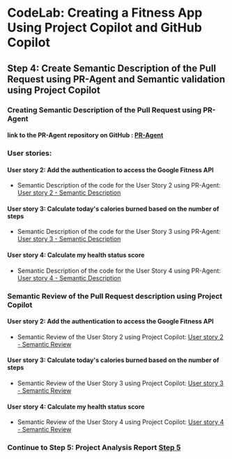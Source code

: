 # CodeLab: Creating a Fitness App Using Project Copilot and GitHub Copilot
## Step 4: Create Semantic Description of the Pull Request using PR-Agent and Semantic validation using Project Copilot

### Creating Semantic Description of the Pull Request using PR-Agent

#### link to the PR-Agent repository on GitHub : [PR-Agent](https://github.com/Codium-ai/pr-agent/)

### User stories:

#### User story 2: Add the authentication to access the Google Fitness API
- Semantic Description of the code for the User Story 2 using PR-Agent: [User story 2 - Semantic Description](/step4-project-copilot-revision/pr-agent/user-story-fit-4.md)

#### User story 3: Calculate today's calories burned based on the number of steps
- Semantic Description of the code for the User Story 3 using PR-Agent: [User story 3 - Semantic Description](/step4-project-copilot-revision/pr-agent/user-story-fit-5.md)

#### User story 4: Calculate my health status score
- Semantic Description of the code for the User Story 4 using PR-Agent: [User story 4 - Semantic Description](/step4-project-copilot-revision/pr-agent/user-story-fit-6.md)

### Semantic Review of the Pull Request description using Project Copilot

#### User story 2: Add the authentication to access the Google Fitness API
- Semantic Review of the User Story 2 using Project Copilot: [User story 2 - Semantic Review](/step4-project-copilot-revision/project-copilot/user-story-fit-4.md)

#### User story 3: Calculate today's calories burned based on the number of steps
- Semantic Review of the User Story 3 using Project Copilot: [User story 3 - Semantic Review](/step4-project-copilot-revision/project-copilot/user-story-fit-5.md)

#### User story 4: Calculate my health status score
- Semantic Review of the User Story 4 using Project Copilot: [User story 4 - Semantic Review](/step4-project-copilot-revision/project-copilot/user-story-fit-6.md)

### Continue to Step 5: Project Analysis Report [Step 5](/step5-project-analysis-report/README.md)



